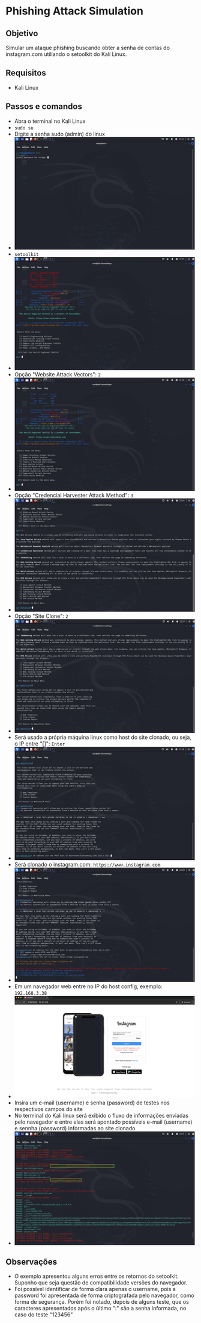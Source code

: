 # Phishing Attack Simulation

## Objetivo
Simular um ataque phishing buscando obter a senha de contas do instagram.com utiliando o setoolkit do Kali Linux.

## Requisitos
- Kali Linux

## Passos e comandos
- Abra o terminal no Kali Linux
- ```sudo su```
- Digite a senha sudo (admin) do linux
- ![sudo su](/imgs/sudo%20su.png)
- ```setoolkit```
- ![setoolkit](/imgs/setoolkit.png)
- Opção "Website Attack Vectors": ```2```
- ![Website Attack](/imgs/Website%20Attack.png)
- Opção "Credencial Harvester Attack Method": ```3```
- ![Credential Harvester Attack Method](/imgs/Credential%20Harvester%20Attack%20Method.png)
- Opção "Site Clone": ```2```
- ![Site Cloner](/imgs/Site%20Cloner.png)
- Será usado a própria máquina linux como host do site clonado, ou seja, o IP entre "[]": ```Enter```
- ![host IP](/imgs/host%20IP.png)
- Será clonado o instagram.com: ```https://www.instagram.com```
- ![url to clone](/imgs/url%20to%20clone.png)
- Em um navegador web entre no IP do host config, exemplo: ```192.168.3.38```
- ![site clonado no navegador](/imgs/site%20clonado%20no%20navegador.png)
- Insira um e-mail (username) e senha (password) de testes nos respectivos campos do site
- No terminal do Kali linux será exibido o fluxo de informações enviadas pelo navegador e entre elas será apontado possíveis 
e-mail (username) e sennha (password) informadas ao site clonado
- ![console result](/imgs/console%20result.png)

## Observações
- O exemplo apresentou alguns erros entre os retornos do setoolkit. Suponho que seja questão de compatibilidade versões do navegador.
- Foi possível identificar de forma clara apenas o username, pois a password foi apresentada de forma criptografada pelo navegador, 
como forma de segurança. Porém foi notado, depois de alguns teste, que os caracteres apresentados após o último ":" são a senha informada, 
no caso do teste "123456"